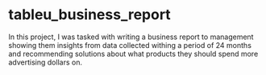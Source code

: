 # tableu_business_report
In this project, I was tasked with writing a business report to management showing them insights from data collected withing a period of 24 months and recommending solutions about what products they should spend more advertising dollars on. 
